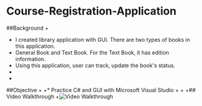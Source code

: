 # Course-Registration-Application



##Background
 +
 +    I created library application with GUI. There are two types of books in this application.
 +    General Book and Text Book. For the Text Book, it has edition information.
 +    Using this application, user can track, update the book's status.
 +
 +
 ##Objective
 +
 +*     Practice C# and GUI with Microsoft Visual Studio
 +
 +
 +## Video Walkthrough 
 +<img src='http://i.imgur.com/plkUwiq.gif' title='Video Walkthrough' width='' alt='Video Walkthrough' />
